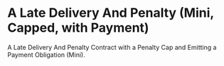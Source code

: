 # A Late Delivery And Penalty (Mini, Capped, with Payment)

A Late Delivery And Penalty Contract with a Penalty Cap and Emitting a Payment Obligation (Mini).
